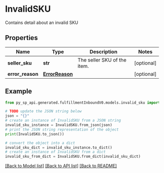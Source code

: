 # InvalidSKU

Contains detail about an invalid SKU

## Properties

Name | Type | Description | Notes
------------ | ------------- | ------------- | -------------
**seller_sku** | **str** | The seller SKU of the item. | [optional] 
**error_reason** | [**ErrorReason**](ErrorReason.md) |  | [optional] 

## Example

```python
from py_sp_api.generated.fulfillmentInboundV0.models.invalid_sku import InvalidSKU

# TODO update the JSON string below
json = "{}"
# create an instance of InvalidSKU from a JSON string
invalid_sku_instance = InvalidSKU.from_json(json)
# print the JSON string representation of the object
print(InvalidSKU.to_json())

# convert the object into a dict
invalid_sku_dict = invalid_sku_instance.to_dict()
# create an instance of InvalidSKU from a dict
invalid_sku_from_dict = InvalidSKU.from_dict(invalid_sku_dict)
```
[[Back to Model list]](../README.md#documentation-for-models) [[Back to API list]](../README.md#documentation-for-api-endpoints) [[Back to README]](../README.md)



